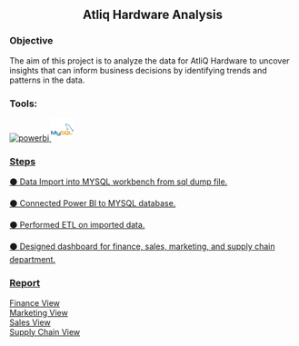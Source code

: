 ﻿<h2 align="center">Atliq Hardware Analysis</h2>


<h3 align="left">Objective</h3>
<p align="left">The aim of this project is to analyze the data for AtliQ Hardware to uncover insights that can inform business decisions 
by identifying trends and patterns in the data.</p>


<h3 align="left">Tools:</h3>
<p align="left"><a href="https://powerbi.microsoft.com/en-au/" target="_blank" rel="noreferrer"> 
<img src="https://img.icons8.com/color/1x/power-bi.png" alt="powerbi" width="40" height="40"/> </a> 
<a href="https://www.mysql.com/" target="_blank" rel="noreferrer"> 
<img src="https://raw.githubusercontent.com/devicons/devicon/master/icons/mysql/mysql-original-wordmark.svg" alt="mysql" width="40" height="40"/> 
 <a href="https://daxstudio.org/" target="_blank" rel="noreferrer"> 


 
 <h3 align="left">Steps</h3>
 <p align="left">
⚫ Data Import into MYSQL workbench from sql dump file.<br>

⚫ Connected Power BI to MYSQL database.<br>

⚫ Performed ETL on imported data.<br>

⚫ Designed dashboard for finance, sales, marketing, and supply chain department.
</p>

<h3 align="left">Report</h3>
 <p align="left">
Finance View<br>
Marketing View<br>
Sales View<br>
Supply Chain View
</p>
